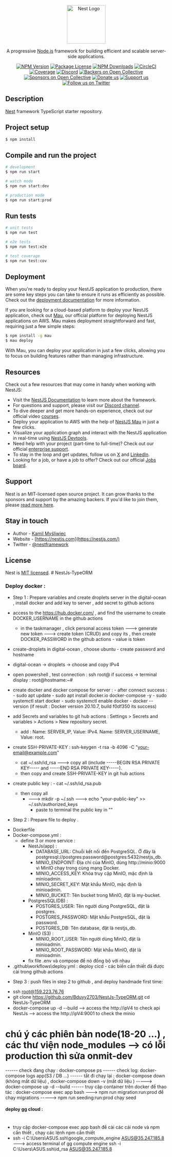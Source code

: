 <p align="center">
  <a href="http://nestjs.com/" target="blank"><img src="https://nestjs.com/img/logo-small.svg" width="120" alt="Nest Logo" /></a>
</p>

[circleci-image]: https://img.shields.io/circleci/build/github/nestjs/nest/master?token=abc123def456
[circleci-url]: https://circleci.com/gh/nestjs/nest

  <p align="center">A progressive <a href="http://nodejs.org" target="_blank">Node.js</a> framework for building efficient and scalable server-side applications.</p>
    <p align="center">
<a href="https://www.npmjs.com/~nestjscore" target="_blank"><img src="https://img.shields.io/npm/v/@nestjs/core.svg" alt="NPM Version" /></a>
<a href="https://www.npmjs.com/~nestjscore" target="_blank"><img src="https://img.shields.io/npm/l/@nestjs/core.svg" alt="Package License" /></a>
<a href="https://www.npmjs.com/~nestjscore" target="_blank"><img src="https://img.shields.io/npm/dm/@nestjs/common.svg" alt="NPM Downloads" /></a>
<a href="https://circleci.com/gh/nestjs/nest" target="_blank"><img src="https://img.shields.io/circleci/build/github/nestjs/nest/master" alt="CircleCI" /></a>
<a href="https://coveralls.io/github/nestjs/nest?branch=master" target="_blank"><img src="https://coveralls.io/repos/github/nestjs/nest/badge.svg?branch=master#9" alt="Coverage" /></a>
<a href="https://discord.gg/G7Qnnhy" target="_blank"><img src="https://img.shields.io/badge/discord-online-brightgreen.svg" alt="Discord"/></a>
<a href="https://opencollective.com/nest#backer" target="_blank"><img src="https://opencollective.com/nest/backers/badge.svg" alt="Backers on Open Collective" /></a>
<a href="https://opencollective.com/nest#sponsor" target="_blank"><img src="https://opencollective.com/nest/sponsors/badge.svg" alt="Sponsors on Open Collective" /></a>
  <a href="https://paypal.me/kamilmysliwiec" target="_blank"><img src="https://img.shields.io/badge/Donate-PayPal-ff3f59.svg" alt="Donate us"/></a>
    <a href="https://opencollective.com/nest#sponsor"  target="_blank"><img src="https://img.shields.io/badge/Support%20us-Open%20Collective-41B883.svg" alt="Support us"></a>
  <a href="https://twitter.com/nestframework" target="_blank"><img src="https://img.shields.io/twitter/follow/nestframework.svg?style=social&label=Follow" alt="Follow us on Twitter"></a>
</p>
  <!--[![Backers on Open Collective](https://opencollective.com/nest/backers/badge.svg)](https://opencollective.com/nest#backer)
  [![Sponsors on Open Collective](https://opencollective.com/nest/sponsors/badge.svg)](https://opencollective.com/nest#sponsor)-->

## Description

[Nest](https://github.com/nestjs/nest) framework TypeScript starter repository.

## Project setup

```bash
$ npm install
```

## Compile and run the project

```bash
# development
$ npm run start

# watch mode
$ npm run start:dev

# production mode
$ npm run start:prod
```

## Run tests

```bash
# unit tests
$ npm run test

# e2e tests
$ npm run test:e2e

# test coverage
$ npm run test:cov
```

## Deployment

When you're ready to deploy your NestJS application to production, there are some key steps you can take to ensure it runs as efficiently as possible. Check out the [deployment documentation](https://docs.nestjs.com/deployment) for more information.

If you are looking for a cloud-based platform to deploy your NestJS application, check out [Mau](https://mau.nestjs.com), our official platform for deploying NestJS applications on AWS. Mau makes deployment straightforward and fast, requiring just a few simple steps:

```bash
$ npm install -g mau
$ mau deploy
```

With Mau, you can deploy your application in just a few clicks, allowing you to focus on building features rather than managing infrastructure.

## Resources

Check out a few resources that may come in handy when working with NestJS:

- Visit the [NestJS Documentation](https://docs.nestjs.com) to learn more about the framework.
- For questions and support, please visit our [Discord channel](https://discord.gg/G7Qnnhy).
- To dive deeper and get more hands-on experience, check out our official video [courses](https://courses.nestjs.com/).
- Deploy your application to AWS with the help of [NestJS Mau](https://mau.nestjs.com) in just a few clicks.
- Visualize your application graph and interact with the NestJS application in real-time using [NestJS Devtools](https://devtools.nestjs.com).
- Need help with your project (part-time to full-time)? Check out our official [enterprise support](https://enterprise.nestjs.com).
- To stay in the loop and get updates, follow us on [X](https://x.com/nestframework) and [LinkedIn](https://linkedin.com/company/nestjs).
- Looking for a job, or have a job to offer? Check out our official [Jobs board](https://jobs.nestjs.com).

## Support

Nest is an MIT-licensed open source project. It can grow thanks to the sponsors and support by the amazing backers. If you'd like to join them, please [read more here](https://docs.nestjs.com/support).

## Stay in touch

- Author - [Kamil Myśliwiec](https://twitter.com/kammysliwiec)
- Website - [https://nestjs.com](https://nestjs.com/)
- Twitter - [@nestframework](https://twitter.com/nestframework)

## License

Nest is [MIT licensed](https://github.com/nestjs/nest/blob/master/LICENSE).
#   N e s t J s - T y p e O R M 
 
 


### Deploy docker :

* Step 1 : Prepare variables and create droplets server in the digital-ocean , install docker and add key to server , add secret to github actions

 - access to the https://hub.docker.com/ , and find the username to create DOCKER_USERNAME in the github actions 
    - in the taskmanager , click personal access token ---> generate new token ---> create token (CRUD) and copy its ,  then create DOCKER_PASSWORD in the github actions - value is token 

 - create-droplets in digital-ocean , choose ubuntu - create password and hostname  
 - digital-ocean -> droplets -> choose and copy IPv4 
 - open powershell , test connection : ssh root@<IPv4> if success -> terminal display : root@hostname:~#

 - create docker and docker compose for server : - after connect success : 
                                                 - sudo apt update
                                                 - sudo apt install docker.io docker-compose -y
                                                 - sudo systemctl start docker 
                                                 - sudo systemctl enable docker
                                                 - docker --version (if result : Docker version 20.10.7, build f0df350 its success)

- add Secrets and variables to git hub actions : Settings > Secrets and variables > Actions > New repository secret.
    - add : Name: SERVER_IP, Value: IPv4.
            Name: SERVER_USERNAME, Value: root.

- create SSH-PRIVATE-KEY : ssh-keygen -t rsa -b 4096 -C "your-email@example.com"  
  - cat ~/.ssh/id_rsa ---> copy all (include -----BEGIN RSA PRIVATE KEY----- and -----END RSA PRIVATE KEY-----).
  - then copy and create SSH-PRIVATE-KEY in git hub actions

- create public key : - cat ~/.ssh/id_rsa.pub 
  - then copy all 
    - ---> mkdir -p ~/.ssh ---> echo "your-public-key" >> ~/.ssh/authorized_keys
      - paste to terminal the public key in ""

* Step 2 : Prepare file to deploy .

 - Dockerfile 
 - Docker-compose.yml : 
    - define 3 or more service :
      - NestJs(app) : 
        - DATABASE_URL: Chuỗi kết nối đến PostgreSQL. Ở đây là postgresql://postgres:password@postgres:5432/nestjs_db.
        - MINIO_ENDPOINT: Địa chỉ của MinIO, dùng http://minio:9000 vì MinIO chạy trong cùng mạng Docker.
        - MINIO_ACCESS_KEY: Khóa truy cập MinIO, mặc định là minioadmin.
        - MINIO_SECRET_KEY: Mật khẩu MinIO, mặc định là minioadmin.
        - MINIO_BUCKET: Tên bucket trong MinIO, đặt là my-bucket.
      - PostgresSQL(DB) :
        - POSTGRES_USER: Tên người dùng PostgreSQL, đặt là postgres.
        - POSTGRES_PASSWORD: Mật khẩu PostgreSQL, đặt là password.
        - POSTGRES_DB: Tên database, đặt là nestjs_db. 
      - MinIO (S3) :
        - MINIO_ROOT_USER: Tên người dùng MinIO, đặt là minioadmin.
        - MINIO_ROOT_PASSWORD: Mật khẩu MinIO, đặt là minioadmin. 
      - fix file .env và compose để nó đồng bộ với nhau
 - .github\workflows\deploy.yml : deploy cicd  -  các biến cần thiết đã được cài trong github actions

 * Step 3 : push files in step 2 to github , and deploy handmade first time: 
  - ssh root@159.223.76.76
  - git clone https://github.com/Bduyy2703/NestJs-TypeORM.git
    cd NestJs-TypeORM
  - docker-compose up -d --build
    --> access the http://ipV4 to check api NestJs 
    --> access the http://ipV4:9001 to check the minio 

# chú ý các phiên bản node(18-20 ...) , các thư viện node_modules --> có lỗi production thì sửa onmit-dev
------ check đang chạy : docker-compose ps
------ check log: docker-compose logs app(S3 / DB ...)
------ tắt đi chạy lại : docker-compose down (không mất dữ liệu)  , docker-compose down -v (mất dữ liệu ) ----->   docker-compose up -d --build
------ truy cập container trên docker để thao tác : docker-compose exec app bash ---> npm run migration:run:prod  để chạy migrations -----> npm run seeding:run:prod chạy seed


#### deploy gg cloud : 
 # 
  - truy cập docker-compose exec app bash để cài các cái node và npm cần thiết , chạy các lệnh npm cần thiết 
  - ssh -i C:\Users\ASUS\.ssh\google_compute_engine ASUS@35.247.185.8   ---> access terminal of gg compute engine
 ssh -i C:\Users\ASUS\.ssh\id_rsa ASUS@35.247.185.8